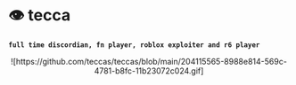 # 👁 tecca

**`full time discordian, fn player, roblox exploiter and r6 player`**

<p align="center"> ![https://github.com/teccas/teccas/blob/main/204115565-8988e814-569c-4781-b8fc-11b23072c024.gif]
